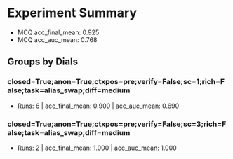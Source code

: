 # Experiment Summary
- MCQ acc_final_mean: 0.925
- MCQ acc_auc_mean: 0.768

## Groups by Dials
### closed=True;anon=True;ctxpos=pre;verify=False;sc=1;rich=False;task=alias_swap;diff=medium
- Runs: 6 | acc_final_mean: 0.900 | acc_auc_mean: 0.690
### closed=True;anon=True;ctxpos=pre;verify=False;sc=3;rich=False;task=alias_swap;diff=medium
- Runs: 2 | acc_final_mean: 1.000 | acc_auc_mean: 1.000
